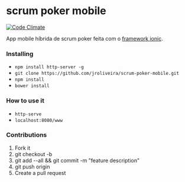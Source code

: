 # scrum poker mobile

[![Code Climate](https://codeclimate.com/github/jroliveira/scrum-poker-mobile/badges/gpa.svg)](https://codeclimate.com/github/jroliveira/scrum-poker-mobile)

App mobile híbrida de scrum poker feita com o [framework ionic](http://ionicframework.com/).

### Installing

* `npm install http-server -g`
* `git clone https://github.com/jroliveira/scrum-poker-mobile.git`
* `npm install`
* `bower install`

### How to use it

* `http-serve`
* `localhost:8080/www`

### Contributions 

1. Fork it
2. git checkout -b <branch-name>
3. git add --all && git commit -m "feature description"
4. git push origin <branch-name>
5. Create a pull request